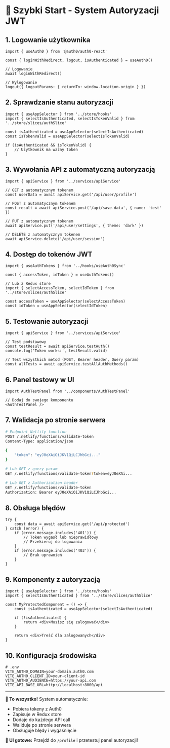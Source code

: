 # 🚀 Szybki Start - System Autoryzacji JWT

## 1. Logowanie użytkownika

```tsx
import { useAuth0 } from '@auth0/auth0-react'

const { loginWithRedirect, logout, isAuthenticated } = useAuth0()

// Logowanie
await loginWithRedirect()

// Wylogowanie  
logout({ logoutParams: { returnTo: window.location.origin } })
```

## 2. Sprawdzanie stanu autoryzacji

```tsx
import { useAppSelector } from '../store/hooks'
import { selectIsAuthenticated, selectIsTokenValid } from '../store/slices/authSlice'

const isAuthenticated = useAppSelector(selectIsAuthenticated)
const isTokenValid = useAppSelector(selectIsTokenValid)

if (isAuthenticated && isTokenValid) {
    // Użytkownik ma ważny token
}
```

## 3. Wywołania API z automatyczną autoryzacją

```tsx
import { apiService } from '../services/apiService'

// GET z automatycznym tokenem
const userData = await apiService.get('/api/user/profile')

// POST z automatycznym tokenem
const result = await apiService.post('/api/save-data', { name: 'test' })

// PUT z automatycznym tokenem  
await apiService.put('/api/user/settings', { theme: 'dark' })

// DELETE z automatycznym tokenem
await apiService.delete('/api/user/session')
```

## 4. Dostęp do tokenów JWT

```tsx
import { useAuthTokens } from '../hooks/useAuth0Sync'

const { accessToken, idToken } = useAuthTokens()

// Lub z Redux store
import { selectAccessToken, selectIdToken } from '../store/slices/authSlice'

const accessToken = useAppSelector(selectAccessToken)
const idToken = useAppSelector(selectIdToken)
```

## 5. Testowanie autoryzacji

```tsx
import { apiService } from '../services/apiService'

// Test podstawowy
const testResult = await apiService.testAuth()
console.log('Token works:', testResult.valid)

// Test wszystkich metod (POST, Bearer header, Query param)
const allTests = await apiService.testAllAuthMethods()
```

## 6. Panel testowy w UI

```tsx
import AuthTestPanel from '../components/AuthTestPanel'

// Dodaj do swojego komponentu
<AuthTestPanel />
```

## 7. Walidacja po stronie serwera

```bash
# Endpoint Netlify function
POST /.netlify/functions/validate-token
Content-Type: application/json

{
    "token": "eyJ0eXAiOiJKV1QiLCJhbGci..."
}

# Lub GET z query param
GET /.netlify/functions/validate-token?token=eyJ0eXAi...

# Lub GET z Authorization header
GET /.netlify/functions/validate-token
Authorization: Bearer eyJ0eXAiOiJKV1QiLCJhbGci...
```

## 8. Obsługa błędów

```tsx
try {
    const data = await apiService.get('/api/protected')
} catch (error) {
    if (error.message.includes('401')) {
        // Token wygasł lub nieprawidłowy
        // Przekieruj do logowania
    }
    if (error.message.includes('403')) {
        // Brak uprawnień
    }
}
```

## 9. Komponenty z autoryzacją

```tsx
import { useAppSelector } from '../store/hooks'
import { selectIsAuthenticated } from '../store/slices/authSlice'

const MyProtectedComponent = () => {
    const isAuthenticated = useAppSelector(selectIsAuthenticated)
    
    if (!isAuthenticated) {
        return <div>Musisz się zalogować</div>
    }
    
    return <div>Treść dla zalogowanych</div>
}
```

## 10. Konfiguracja środowiska

```env
# .env
VITE_AUTH0_DOMAIN=your-domain.auth0.com
VITE_AUTH0_CLIENT_ID=your-client-id  
VITE_AUTH0_AUDIENCE=https://your-api.com
VITE_API_BASE_URL=http://localhost:8000/api
```

---

**🎯 To wszystko!** System automatycznie:
- Pobiera tokeny z Auth0
- Zapisuje w Redux store  
- Dodaje do każdego API call
- Waliduje po stronie serwera
- Obsługuje błędy i wygaśnięcie

**📱 UI gotowe:** Przejdź do `/profile` i przetestuj panel autoryzacji!

